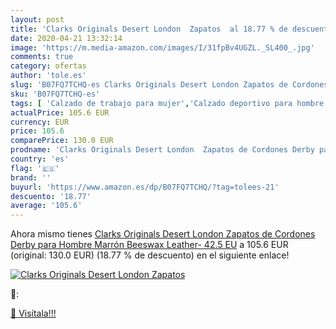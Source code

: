 ```yaml
---
layout: post
title: 'Clarks Originals Desert London  Zapatos  al 18.77 % de descuento'
date: 2020-04-21 13:32:14
image: 'https://m.media-amazon.com/images/I/31fpBv4UGZL._SL400_.jpg'
comments: true
category: ofertas
author: 'tole.es'
slug: 'B07FQ7TCHQ-es Clarks Originals Desert London Zapatos de Cordones Derby...'
sku: 'B07FQ7TCHQ-es'
tags: [ 'Calzado de trabajo para mujer','Calzado deportivo para hombre','Calzado sanitario y de hostelería para mujer','Chanclas y sandalias de piscina para hombre','Sandalias y chanclas para niña','Zapatillas y calzado deportivo para hombre','Zapatos','Zapatos para hombre','Zapatos para mujer','Zapatos para niñas pequeñas','Zapatos y complementos','Zuecos sanitarios y de hostelería para mujer','Zuecos y mules para hombre','zapatos', ]
actualPrice: 105.6 EUR
currency: EUR
price: 105.6
comparePrice: 130.0 EUR
prodname: 'Clarks Originals Desert London  Zapatos de Cordones Derby para Hombre  Marrón  Beeswax Leather-   42.5 EU'
country: 'es'
flag: '🇪🇸'
brand: ''
buyurl: 'https://www.amazon.es/dp/B07FQ7TCHQ/?tag=tolees-21'
descuento: '18.77'
average: '105.6'
---
```


Ahora mismo tienes [Clarks Originals Desert London  Zapatos de Cordones Derby para Hombre  Marrón  Beeswax Leather-   42.5 EU](https://www.amazon.es/dp/B07FQ7TCHQ/?tag=tolees-21) a 105.6 EUR (original: 130.0 EUR) (18.77 %  de descuento) en el siguiente enlace!

[![Clarks Originals Desert London  Zapatos ](https://m.media-amazon.com/images/I/31fpBv4UGZL._SL400_.jpg)](https://www.amazon.es/dp/B07FQ7TCHQ/?tag=tolees-21)

🔎:


[🛒 Visítala!!!](https://www.amazon.es/dp/B07FQ7TCHQ/?tag=tolees-21)
